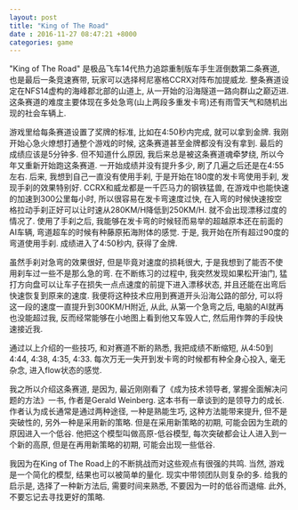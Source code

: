 ```yaml
---
layout: post
title: "King of The Road"
date : 2016-11-27 08:47:21 +8000
categories: game
---
```


"King of The Road" 是极品飞车14代热力追踪重制版车手生涯倒数第二条赛道, 也是最后一条竞速赛带, 玩家可以选择柯尼塞格CCRX对阵布加提威龙. 
整条赛道设定在NFS14虚构的海峰郡北部的山道上, 从一开始的沿海隧道一路向群山之巅迈进. 这条赛道的难度主要体现在多处急弯(山上两段多重发卡弯)还有雨雪天气和随机出现的社会车辆上.

游戏里给每条赛道设置了奖牌的标准, 比如在4:50秒内完成, 就可以拿到金牌. 我刚开始心急火燎想打通整个游戏的时候, 这条赛道甚至金牌都没有没有拿到. 最后的成绩应该是5分钟多. 
但不知道什么原因, 我后来总是被这条赛道魂牵梦绕, 所以今年又重新开始跑这条赛道. 一开始成绩并没有提升多少, 刷了几遍之后还是在4:55左右.
后来, 我想到自己一直没有使用手刹, 于是开始在180度的发卡弯使用手刹, 发现手刹的效果特别好. 
CCRX和威龙都是一千匹马力的钢铁猛兽, 在游戏中也能快速的加速到300公里每小时, 所以很容易在发卡弯速度过快, 在入弯的时候快速按空格拉动手刹正好可以让时速从280KM/H降低到250KM/H. 就不会出现漂移过度的情况了. 
使用了手刹之后, 我能够在发卡弯的时候轻而易举的超越原本还在前面的AI车辆, 弯道超车的时候有种藤原拓海附体的感觉. 于是, 我开始在所有超过90度的弯道使用手刹. 成绩进入了4:50秒内, 获得了金牌. 

虽然手刹对急弯的效果很好, 但是毕竟对速度的损耗很大, 于是我想到了能否不使用刹车过一些不是那么急的弯. 
在不断练习的过程中, 我突然发现如果松开油门, 猛打方向盘可以让车子在损失一点点速度的前提下进入漂移状态, 并且还能在出弯后快速恢复到原来的速度. 
我便将这种技术应用到赛道开头沿海公路的部分, 可以将这一段的速度一直提升到300KM/H附近, 从此, 从第一个急弯之后, 电脑的AI就再也没能超过我, 反而经常能够在小地图上看到他又车毁人亡, 然后用作弊的手段快速接近我. 

通过以上介绍的一些技巧, 和对赛道不断的熟悉, 我把成绩不断缩短, 从4:50到4:44, 4:38, 4:35, 4:33. 每次万无一失开到发卡弯的时候都有种全身心投入, 毫无杂念, 进入flow状态的感觉. 

我之所以介绍这条赛道, 是因为, 最近刚刚看了《成为技术领导者, 掌握全面解决问题的方法》一书, 作者是Gerald Weinberg. 这本书有一章谈到的是领导力的成长.
作者认为成长通常是通过两种途径, 一种是熟能生巧, 这种方法能带来提升, 但不是突破性的, 另外一种是采用新的策略. 
但是在采用新策略的初期, 可能会因为生疏的原因进入一个低谷. 他把这个模型叫做高原-低谷模型, 每次突破都会让人进入到一个新的高原, 但是在再用新策略的初期, 可能会出现一些低谷. 

我因为在King of The Road上的不断挑战而对这些观点有很强的共鸣. 当然, 游戏是一个简化的模型, 结果也可以被简单的量化. 现实中带领团队则复杂的多. 
给我的启示是, 选择了一种新方法后, 需要时间来熟悉, 不要因为一时的低谷而退缩. 此外, 不要忘记去寻找更好的策略. 